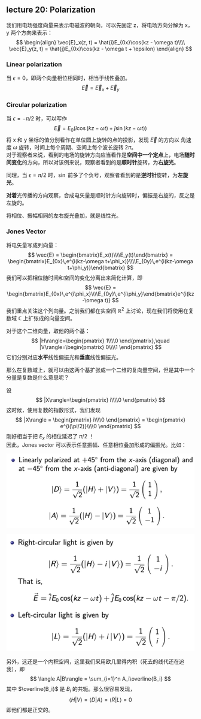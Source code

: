 ## lecture 20: Polarization

我们用电场强度向量来表示电磁波的朝向，可以先固定 z，将电场方向分解为 x，y 两个方向来表示：
$$
\begin{align}
\vec{E}_x(z, t) = \hat{i}E_{0x}\cos(kz - \omega t)\\\\
\vec{E}_y(z, t) = \hat{j}E_{0x}\cos(kz - \omega t + \epsilon)
\end{align}
$$

### Linear polarization

当 $\epsilon=0$，即两个向量相位相同时，相当于线性叠加。
$$
\vec{E} = \vec{E}_x + \vec{E}_y
$$

### Circular polarization

当 $\epsilon=-\pi/2$ 时，可以写作
$$
\vec{E}=E_0\left(\hat{i}\cos(kz-\omega t)+\hat{j}\sin(kz-\omega t)\right)
$$
将 x 和 y 坐标的值分别看作在单位圆上旋转的点的投影，发现 $\vec{E}$ 的方向以 角速度 $\omega$ 旋转，时间上每个周期、空间上每个波长旋转 $2\pi$。  
对于观察者来说，看到的电场的旋转方向应当看作是**空间中一个定点**上，电场**随时间变化**的方向，所以对该例来说，观察者看到的是**顺时针**旋转，为**右旋光**。

同理，当 $\epsilon=\pi/2$ 时，$\sin$ 前多了个负号，观察者看到的是**逆时针**旋转，为**左旋光**。

**对着**光传播的方向观察，合成电矢量是顺时针方向旋转时，偏振是右旋的，反之是左旋的。

将相位、振幅相同的左右旋光叠加，就是线性光。

### Jones Vector

将电矢量写成列向量：
$$
\vec{E} = \begin{bmatrix}E_x(t)\\\\E_y(t)\end{bmatrix} = \begin{bmatrix}E_{0x}\,e^{i(kz-\omega t+\phi_x)}\\\\E_{0y}\,e^{i(kz-\omega t+\phi_y)}\end{bmatrix}
$$
我们可以把相位随时间和空间的变化分离出来简化计算，即
$$
\vec{E} = \begin{bmatrix}E_{0x}\,e^{i\phi_x}\\\\E_{0y}\,e^{i\phi_y}\end{bmatrix}e^{i(kz-\omega t)}
$$
我们重点关注这个列向量。之前我们都在实空间 $\mathbb{R}^2$ 上讨论，现在我们将使用在复数域 $\mathbb{C}$ 上扩张成的向量空间。  

对于这个二维向量，取他的两个基：
$$
|H\rangle=\begin{pmatrix} 1\\\\0 \end{pmatrix},\quad |V\rangle=\begin{pmatrix} 0\\\\1 \end{pmatrix}
$$
它们分别对应**水平**线性偏振光和**垂直**线性偏振光。

那么在复数域上，就可以由这两个基扩张成一个二维的复向量空间，但是其中一个分量是复数是什么意思呢？

设
$$
|X\rangle=\begin{pmatrix} i\\\\0 \end{pmatrix}
$$
这时候，使用复数的指数形式，我们发现
$$
|X\rangle = \begin{pmatrix} i\\\\0 \end{pmatrix} = \begin{pmatrix} e^{i(\pi/2)}\\\\0 \end{pmatrix}
$$
刚好相当于把 $E_x$ 的相位延迟了 $\pi/2$ ！  
因此，Jones vector 可以表示任意振幅、任意相位叠加形成的偏振光。比如：

![img/lec20/diag.png](img/lec20/diag.png)

![img/lec20/circular.png](img/lec20/circular.png)

另外，这还是一个内积空间，这里我们采用欧几里得内积（死去的线代还在追我），即
$$
\langle A|B\rangle = \sum_{i=1}^n A_i\overline{B_i}
$$
其中 $\overline{B_i}$ 是 $B_i$ 的共轭。那么很容易发现，
$$
\langle H|V\rangle=\langle D|A\rangle=\langle R|L\rangle=0
$$
即他们都是正交的。